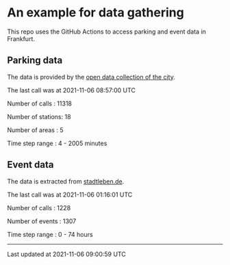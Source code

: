 # An example for data gathering

This repo uses the GitHub Actions to access parking and event data in Frankfurt.

## Parking data
The data is provided by the [open data collection of the city](https://www.offenedaten.frankfurt.de/).

The last call was at 2021-11-06 08:57:00 UTC

Number of calls   : 11318

Number of stations:    18

Number of areas   :     5

Time step range   :     4 -  2005 minutes


## Event data
The data is extracted from [stadtleben.de](https://stadtleben.de/frankfurt/).

The last call was at 2021-11-06 01:16:01 UTC

Number of calls   : 1228

Number of events  : 1307

Time step range   :    0 -   74 hours


----

Last updated at 2021-11-06 09:00:59 UTC
